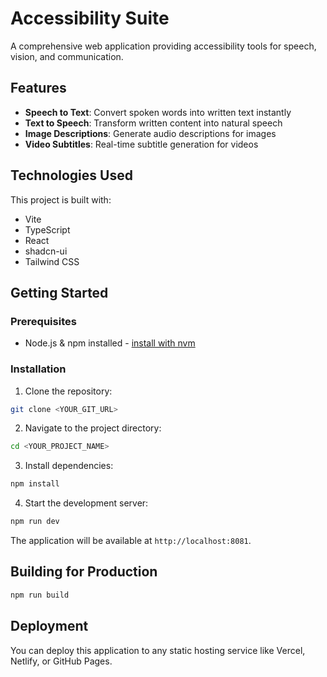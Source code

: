 # Accessibility Suite

A comprehensive web application providing accessibility tools for speech, vision, and communication.

## Features

- **Speech to Text**: Convert spoken words into written text instantly
- **Text to Speech**: Transform written content into natural speech
- **Image Descriptions**: Generate audio descriptions for images
- **Video Subtitles**: Real-time subtitle generation for videos

## Technologies Used

This project is built with:

- Vite
- TypeScript
- React
- shadcn-ui
- Tailwind CSS

## Getting Started

### Prerequisites

- Node.js & npm installed - [install with nvm](https://github.com/nvm-sh/nvm#installing-and-updating)

### Installation

1. Clone the repository:
```sh
git clone <YOUR_GIT_URL>
```

2. Navigate to the project directory:
```sh
cd <YOUR_PROJECT_NAME>
```

3. Install dependencies:
```sh
npm install
```

4. Start the development server:
```sh
npm run dev
```

The application will be available at `http://localhost:8081`.

## Building for Production

```sh
npm run build
```

## Deployment

You can deploy this application to any static hosting service like Vercel, Netlify, or GitHub Pages.
